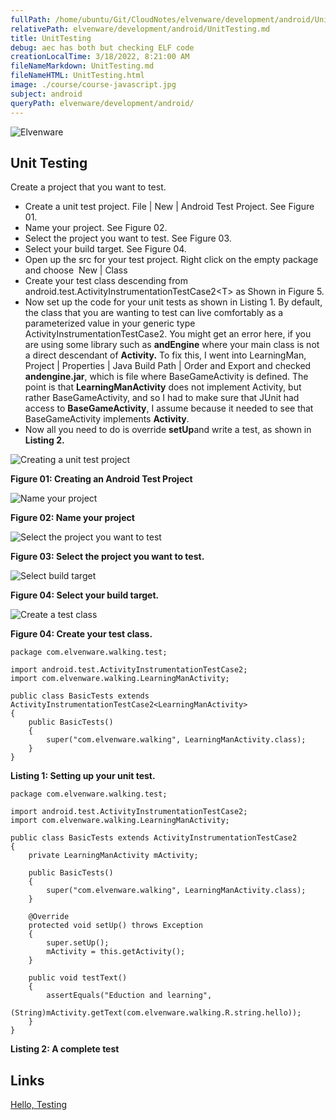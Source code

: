 ```yaml
---
fullPath: /home/ubuntu/Git/CloudNotes/elvenware/development/android/UnitTesting.md
relativePath: elvenware/development/android/UnitTesting.md
title: UnitTesting
debug: aec has both but checking ELF code
creationLocalTime: 3/18/2022, 8:21:00 AM
fileNameMarkdown: UnitTesting.md
fileNameHTML: UnitTesting.html
image: ./course/course-javascript.jpg
subject: android
queryPath: elvenware/development/android/
---
```


<!-- toc -->
<!-- tocstop -->

![Elvenware](../../images/elvenwarelogo.png)

Unit Testing
------------

Create a project that you want to test.

- Create a unit test project. File | New | Android Test Project. See
    Figure 01.
- Name your project. See Figure 02.
- Select the project you want to test. See Figure 03.
- Select your build target. See Figure 04.
- Open up the src for your test project. Right click on the empty
    package and choose  New | Class
- Create your test class descending from
    android.test.ActivityInstrumentationTestCase2\<T\> as Shown in
    Figure 5.
- Now set up the code for your unit tests as shown in Listing 1. By
    default, the class that you are wanting to test can live comfortably
    as a parameterized value in your generic type
    ActivityInstrumentationTestCase2. You might get an error here, if
    you are using some library such as **andEngine** where your main
    class is not a direct descendant of **Activity.** To fix this, I
    went into LearningMan, Project | Properties | Java Build Path |
    Order and Export and checked **andengine.jar**, which is file where
    BaseGameActivity is defined. The point is that
    **LearningManActivity** does not implement Activity, but rather
    BaseGameActivity, and so I had to make sure that JUnit had access to
    **BaseGameActivity**, I assume because it needed to see that
    BaseGameActivity implements **Activity**.
- Now all you need to do is override **setUp**and write a test, as
    shown in **Listing 2.**

![Creating a unit test project](images/UnitTest01-CreateProject.png)

**Figure 01: Creating an Android Test Project**

![Name your project](images/UnitTest02-NameProject.png)

**Figure 02: Name your project**

![Select the project you want to
test](images/UnitTest03-SelectProjectToTest.png)

**Figure 03: Select the project you want to test.**

![Select build target](images/UnitTest04-SelectBuildTarget.png)

**Figure 04: Select your build target.**

![Create a test class](images/UnitTest05-CreateTestClass.png)

**Figure 04: Create your test class.**

``` {.code}
package com.elvenware.walking.test;

import android.test.ActivityInstrumentationTestCase2;
import com.elvenware.walking.LearningManActivity;

public class BasicTests extends ActivityInstrumentationTestCase2<LearningManActivity>
{
    public BasicTests()
    {
        super("com.elvenware.walking", LearningManActivity.class);
    }
}
```

**Listing 1: Setting up your unit test.**

``` {.code}
package com.elvenware.walking.test;

import android.test.ActivityInstrumentationTestCase2;
import com.elvenware.walking.LearningManActivity;

public class BasicTests extends ActivityInstrumentationTestCase2
{
    private LearningManActivity mActivity;

    public BasicTests()
    {
        super("com.elvenware.walking", LearningManActivity.class);
    }

    @Override
    protected void setUp() throws Exception 
    {
        super.setUp();
        mActivity = this.getActivity();
    }

    public void testText() 
    {
        assertEquals("Eduction and learning",
            (String)mActivity.getText(com.elvenware.walking.R.string.hello));
    }
}
```

**Listing 2: A complete test**

Links
-----

[Hello,
Testing](http://developer.android.com/resources/tutorials/testing/helloandroid_test.html)

